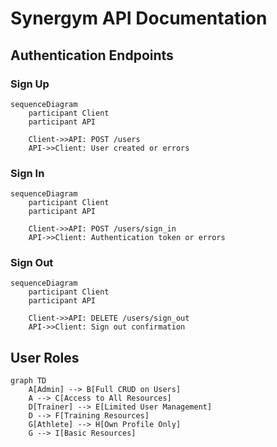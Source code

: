 # Synergym API Documentation

## Authentication Endpoints

### Sign Up
```mermaid
sequenceDiagram
    participant Client
    participant API
    
    Client->>API: POST /users
    API->>Client: User created or errors
```

### Sign In
```mermaid
sequenceDiagram
    participant Client
    participant API
    
    Client->>API: POST /users/sign_in
    API->>Client: Authentication token or errors
```

### Sign Out
```mermaid
sequenceDiagram
    participant Client
    participant API
    
    Client->>API: DELETE /users/sign_out
    API->>Client: Sign out confirmation
```

## User Roles

```mermaid
graph TD
    A[Admin] --> B[Full CRUD on Users]
    A --> C[Access to All Resources]
    D[Trainer] --> E[Limited User Management]
    D --> F[Training Resources]
    G[Athlete] --> H[Own Profile Only]
    G --> I[Basic Resources]